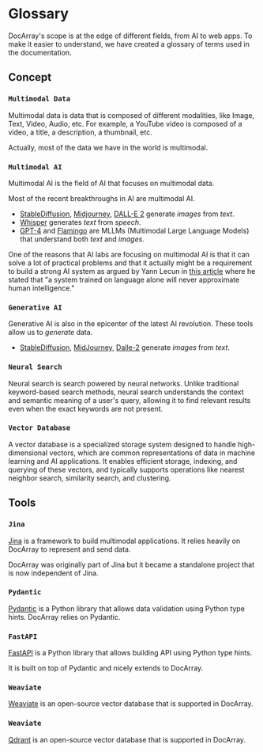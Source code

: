 # Glossary

DocArray's scope is at the edge of different fields, from AI to web apps. To make it easier to understand, we have created a glossary of terms used in the documentation. 

## Concept

### `Multimodal Data`
Multimodal data is data that is composed of different modalities, like Image, Text, Video, Audio, etc.
For example, a YouTube video is composed of a video, a title, a description, a thumbnail, etc. 

Actually, most of the data we have in the world is multimodal.

### `Multimodal AI`

Multimodal AI is the field of AI that focuses on multimodal data. 

Most of the recent breakthroughs in AI are multimodal AI. 

* [StableDiffusion](https://stability.ai/blog/stable-diffusion-public-release), [Midjourney](https://www.midjourney.com/home/?callbackUrl=%2Fapp%2F), [DALL-E 2](https://openai.com/product/dall-e-2) generate *images* from *text*.
* [Whisper](https://openai.com/research/whisper) generates *text* from *speech*.
* [GPT-4](https://openai.com/product/gpt-4) and [Flamingo](https://www.deepmind.com/blog/tackling-multiple-tasks-with-a-single-visual-language-model) are MLLMs (Multimodal Large Language Models) that understand both *text* and *images*.

One of the reasons that AI labs are focusing on multimodal AI is that it can solve a lot of practical problems and that it actually might be
a requirement to build a strong AI system as argued by Yann Lecun in [this article](https://www.noemamag.com/ai-and-the-limits-of-language/) where he stated that "a system trained on language alone will never approximate human intelligence."

### `Generative AI`

Generative AI is also in the epicenter of the latest AI revolution. These tools allow us to *generate* data.

* [StableDiffusion](https://stability.ai/blog/stable-diffusion-public-release), [MidJourney](https://www.midjourney.com/home/?callbackUrl=%2Fapp%2F), [Dalle-2](https://openai.com/product/dall-e-2) generate *images* from *text*.

### `Neural Search`

Neural search is search powered by neural networks. Unlike traditional keyword-based search methods, neural search understands the context and semantic meaning of a user's query, allowing it to find relevant results even when the exact keywords are not present.

### `Vector Database`

A vector database is a specialized storage system designed to handle high-dimensional vectors, which are common representations of data in machine learning and AI applications. It enables efficient storage, indexing, and querying of these vectors, and typically supports operations like nearest neighbor search, similarity search, and clustering.

## Tools

### `Jina`

[Jina](https://jina.ai) is a framework to build multimodal applications. It relies heavily on DocArray to represent and send data.

DocArray was originally part of Jina but it became a standalone project that is now independent of Jina.

### `Pydantic`

[Pydantic](https://github.com/pydantic/pydantic/) is a Python library that allows data validation using Python type hints. 
DocArray relies on Pydantic.

### `FastAPI`

[FastAPI](https://fastapi.tiangolo.com/) is a Python library that allows building API using Python type hints.

It is built on top of Pydantic and nicely extends to DocArray.

### `Weaviate`

[Weaviate](https://weaviate.io/) is an open-source vector database that is supported in DocArray.

### `Weaviate`

[Qdrant](https://qdrant.tech/) is an open-source vector database that is supported in DocArray.
